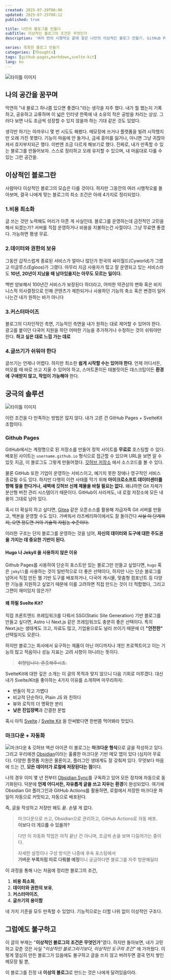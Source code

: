 ```yaml
---
created: 2025-07-20T00:00
updated: 2025-07-25T08:12
published: true

title: 나만의 블로그를 만들다
subTitle: 이상적인 블로그의 조건은 무엇인가
description: '여러 번의 시행착오 끝에 찾은 나만의 이상적인 블로그 만들기. GitHub Pages와 SvelteKit 조합으로 비용 최소화, 데이터 소유권 확보, 자유로운 커스터마이징, 그리고 Obsidian과 마크다운을 활용한 편리한 글쓰기 환경까지. 플랫폼에 의존하지 않고 진정한 내 공간을 만드는 과정과 그 과정에서 깨달은 이상적인 도구와 이상적인 블로그의 차이에 대한 성찰.'

series: 똑똑한 블로그 만들기
categories: [Thoughts]
tags: [github-pages,markdown,svelte-kit]
lang: ko
---
```


![타이틀 이미지](/posts/my-ideal-dev-blog/title.png)
## 나의 공간을 꿈꾸며

막연히 "내 블로그 하나쯤 있으면 좋겠다."라는 생각을 자주 했다. 내가 뭘 했는지 기록하고, 공유하고 교류하며 이 넓은 인터넷 한쪽에 내 소유의 작은 공방을 차리는 상상. 그러다 보면 나도 조금씩 성장할 수 있지 않을까 하는 기대 같은 것도 있었다.

생각만 하기는 아까우니 몇 번 시도도 해봤다. 메모장에 쓰거나 플랫폼을 빌려 시작했지만 오래 가진 못했다. 기능이 마음에 안 들거나, 금세 흥미를 잃거나, 아니면 그냥 귀찮아져서 흐지부지되곤 했다. 이번엔 조금 다르게 해보기로 했다. 진짜로, 내가 만족할 수 있는 블로그를 만들어보자. 스스로 정리하고 오래 유지할 수 있으며, 내 마음대로 다룰 수 있는 그런 공간을.

## 이상적인 블로그란
사람마다 이상적인 블로그의 모습은 다를 것이다. 하지만 그동안의 여러 시행착오를 돌아보며, 결국 나에게 맞는 블로그의 최소 조건은 아래 4가지로 정리되었다.

### 1.비용 최소화
글 쓰는 것만 노력해도 머리가 아픈 게 사실인데. 블로그를 운영하는데 금전적인 고민을 해서 되겠는가? 서버를 직접 운영하거나 비용을 지불하는건 사절이다. 그냥 무료면 좋겠다. 가능하면 평생 무료.

### 2.데이터와 권한의 보유
그동안 갑작스럽게 종료된 서비스가 얼마나 많던가 한국의 싸이월드(Cyworld)가 그랬고 이글루스(Egloos)가 그랬다. 아무리 지금 사용자가 많고 잘 운영되고 있는 서비스라도 **10년, 20년이 지났을 때 남아있을지는 아무도 모르는 일이다.**

백번 양보해서 100년간 서비스가 보장된다 하더라고, 어떠한 약관상의 변화 혹은 비지니스적 의사결정으로 인해 콘텐츠가 제한되거나 사용하던 기능의 축소 혹은 변경이 일어나는건 내가 원하는 바가 아니다

### 3.커스터마이즈
블로그의 디자인적인 측면, 기능적인 측면을 내가 원하는 대로 제어할 수 있어야 한다. 광고를 붙이던 다국어 지원을 하던 어떠한 기능을 추가하거나 수정하는 것이 쉬워야만 한다. **하고 싶은 대로 느낌 가는 데로**

### 4.글쓰기가 쉬워야 한다
글쓰기는 언제나 어렵다. 하지만 최소한 **쉽게 시작할 수는 있어야 한다**. 언제 어디서든, 떠오를 때 바로 쓰고 지울 수 있어야 하고, 스마트폰이든 태블릿이든 데스크탑이든 **환경에 구애받지 않고, 작업이 가능해야** 한다.

## 궁극의 솔루션
![타이틀 이미지](/posts/my-ideal-dev-blog/silver-bullet.png)

이런 조건을 다 만족하는 방법은 많지 않다. 내가 고른 건 GitHub Pages + SvelteKit 조합이다.

### Github Pages
GitHub에서는 계정명으로 된 저장소를 만들어 정적 사이트를 **무료로** 호스팅할 수 있다. 배포된 사이트는 `username.github.io` 형식으로 접근할 수 있으며 URL을 보면 알 수 있듯 지금, 이 블로그도 그렇게 만들어졌다. [깃허브 저장소](https://github.com/ironpark/ironpark.github.io/) 에서 소스코드를 볼 수 있다.

물론 GitHub 또한 기업이 운영하는 서비스이고, 예기치 못한 장애나 영구적인 서비스 종료될 수도 있다. 하지만 다행히 이런 사태를 막기 위해 **마이크로소프트 데이터센터를 향해 절을 한다거나, 새벽에 깃허브 신께 제물을 바칠 필요는 없다.** 왜냐하면 Git 자체가 분산형 버전 관리 시스템이기 때문이다. GitHub이 사라져도, 내 로컬 저장소에 모든 내용이 그대로 남아 있다.

혹시 더 확실히 하고 싶다면, [Gitea](https://github.com/go-gitea/gitea) 같은 오픈소스를 활용해 자급자족 Git 서버를 만들고, 백본을 운영할 수도 있다. 가벼워서 라즈베리파이에서도 잘 돌아간다 ~~사실 이 단계까지, 오면 정도면 거의 기술적 자립농 수준이다.~~

이러한 구조는 단지 블로그를 운영하는 것을 넘어, **자신의 데이터와 도구에 대한 주도권을 가지는 데 중요한 기반이 된다.**

#### Hugo 나 Jekyll 을 사용하지 않은 이유

Github Pages를 사용하여 단순히 포스트만 있는 블로그만 만들고 싶었다면, `hugo` 혹은 `jekyll`를 사용하는 것이 일반적으로 더 좋은 선택이다, 하지만 나는 단순 블로그를 넘어서 직접 만든 웹 기반 도구를 배포하거나, 다국어 게시물, 맞춤형 컴포넌트 등 다양한 기능을 지원하고 싶었기 때문에 이를 고려하면 직접 만드는 것이 더 적합했다, 그리고 그편이 재미있지 않은가?

#### 왜 하필 Svelte Kit?

직접 프론트엔드 프레임워크를 다뤄서 SSG(Static Site Generation) 기반 블로그를 만들고 싶다면, Astro 나 Next.js 같은 프레임워크도 충분히 좋은 선택이다. 특히  Next.js는 생태계도 크고, 자료도 많고, 기업용으로도 널리 쓰이기 때문에 더 **"안전한"** 선택일지도 모른다.

하지만 블로그는 회사에서 요구하는 제품이 아닌 어디까지나 개인 프로젝트이고 이는 기능의 많고 적음이나 성능 지표는 고려 사항이 아니라는 뜻이다.
> ~~취향입니다. 존중해주시죠.~~

SvelteKit에 대한 깊은 소개는 이 글의 목적과 맞지 않으니 다음 기회로 미루겠다. 대신 내가 Svelte/Kit을 좋아하는 4가지 이유를 소개하며 마무리하자:

- 번들이 작고 가볍다
- 비교적 단순하다, Plain JS 와 친하다
- 뷰와 로직의 더 명확한 분리
- **낮은 진입장벽**과 간결한 문법

혹시 아직 [Svelte](https://svelte.dev/) / [Svelte Kit](https://svelte.dev/docs/kit/introduction) 을 안써봤다면 한번쯤 먹어봐라 맛있다.

### 마크다운 + 자동화
![마크다운 & 깃허브 액션 아이콘](/posts/my-ideal-dev-blog/markdown-action.png)
이 블로그는 **마크다운 형식**으로 글을 작성하고 있다. 그리고 우리에겐 [Obsidian](https://obsidian.md/)이라는 훌륭한 마크다운 기반 메모 앱이 있다 (심지어 무료다). 다양한 플랫폼 지원은 물론이고, 플러그인 생태계도 잘 갖춰져 있다. 무엇보다 마음에 드는 건, **모든 데이터가 로컬에 저장된다는 점**이다.

나의 경우 이미 몇 년 전부터 [Obsidian Sync](https://obsidian.md/sync)를 구독하고 있어 모든 장치에 자동으로 동기화된다. 덕분에 **언제 어디서든, 자유롭게 글을 쓰고 지우는 환경**이 완성되었다. 여기에 Obsidian Git 플러그인과 GitHub Actions를 활용하면, 로컬에서 저장한 마크다운 파일이 자동으로 커밋되고, 자동으로 배포된다.

즉, 글을 작성하고 저장만 해도 끝. 손댈 게 없다.

> 마크다운으로 쓰고, Obsidian으로 관리하고, GitHub Actions로 자동 배포.  
> **이보다 더 게으를 수 있을까?**

> 다만 이 자동화 작업은 아직 끝난 건 아니며, 조금씩 손을 보며 다듬어가는 중이다.  
> 
> 자세한 설정이나 구성 방식은 나중에 후속 포스팅에서  
> **가벼운 부록처럼 따로 다뤄볼 예정**이니 궁금하다면 블로그를 자주 방문해달라

이 과정을 통해 나는 처음에 정리한 블로그의 조건,  
1. **비용 최소화**,  
2. **데이터와 권한의 보유**,  
3. **커스터마이즈**,  
4. **글쓰기의 용이함**  

네 가지 기준을 모두 만족할 수 있었다. 기능적으로는 더할 나위 없이 이상적인 구조다.

## 그럼에도 불구하고
이 글의 부제는 "**이상적인 블로그의 조건은 무엇인가**"였다. 하지만 돌아보면, 내가 고민하고 갖춘 것은 사실  _"이상적인 블로그라기보다, 이상적인 도구의 조건"_ 에 가까웠다.
이렇게 열심히 만든 블로그가 있음에도 불구하고 글을 쓰지 않고 버려두면 결국 먼지 쌓인 메모장 될 뿐, 

이 블로그를 진정 내 **이상의 블로그**로 만드는 것은 나에게 달려있음이라.
